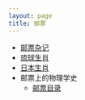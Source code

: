 ```yaml
---
layout: page
title: 邮票
---
```


-   [邮票杂记](/stamps/notes/ "邮票杂记")
-   [琉球生肖](/stamps/ryukyus-zodiac/ "琉球生肖")
-   [日本生肖](/stamps/japan-zodiac/ "日本生肖")
-   邮票上的物理学史
    * [邮票目录](/stamps/physics/catalog/ "邮票上的物理学史邮票目录")
